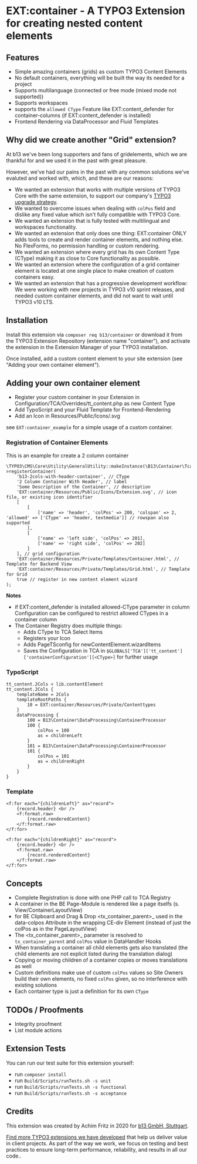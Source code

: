# EXT:container - A TYPO3 Extension for creating nested content elements

## Features
- Simple amazing containers (grids) as custom TYPO3 Content Elements
- No default containers, everything will be built the way its needed for a project
- Supports multilanguage (connected or free mode (mixed mode not supported))
- Supports workspaces
- supports the `allowed CType` Feature like EXT:content_defender for container-columns (if EXT:content_defender is installed)
- Frontend Rendering via DataProcessor and Fluid Templates

## Why did we create another "Grid" extension?

At b13 we've been long supporters and fans of gridelements, which we are thankful for and we used it in the past with great pleasure.

However, we've had our pains in the past with any common solutions we've evaluted and worked with, which, and these are our reasons:

- We wanted an extension that works with multiple versions of TYPO3 Core with the same extension, to support our company's [TYPO3 upgrade strategy](https://b13.com/solutions/typo3-upgrades).
- We wanted to overcome issues when dealing with `colPos` field and dislike any fixed value which isn't fully compatible with TYPO3 Core.
- We wanted an extension that is fully tested with multilingual and workspaces functionality.
- We wanted an extension that only does one thing: EXT:container ONLY adds tools to create and render container elements, and nothing else. No FlexForms, no permission handling or custom rendering.
- We wanted an extension where every grid has its own Content Type (CType) making it as close to Core functionality as possible.
- We wanted an extension where the configuration of a grid container element is located at one single place to make creation of custom containers easy.
- We wanted an extension that has a progressive development workflow: We were working with new projects in TYPO3 v10 sprint releases, and needed custom container elements, and did not want to wait until TYPO3 v10 LTS.

## Installation

Install this extension via `composer req b13/container` or download it from the TYPO3 Extension Repository (extension name "container"), and activate
the extension in the Extension Manager of your TYPO3 installation.

Once installed, add a custom content element to your site extension (see "Adding your own container element").

## Adding your own container element

- Register your custom container in your Extension in Configuration/TCA/Overrides/tt_content.php as new Content Type
- Add TypoScript and your Fluid Template for Frontend-Rendering
- Add an Icon in Resources/Public/Icons/<CType>.svg

see `EXT:container_example` for a simple usage of a custom container.

### Registration of Container Elements

This is an example for create a 2 column container

    \TYPO3\CMS\Core\Utility\GeneralUtility::makeInstance(\B13\Container\Tca\Registry::class)->registerContainer(
        'b13-2cols-with-header-container', // CType
        '2 Column Container With Header', // label
        'Some Description of the Container', // description
        'EXT:container/Resources/Public/Icons/Extension.svg', // icon file, or existing icon identifier
        [
            [
                ['name' => 'header', 'colPos' => 200, 'colspan' => 2, 'allowed' => ['CType' => 'header, textmedia']] // rowspan also supported
            ],
            [
                ['name' => 'left side', 'colPos' => 201],
                ['name' => 'right side', 'colPos' => 202]
            ]
        ], // grid configuration
        'EXT:container/Resources/Private/Templates/Container.html', // Template for Backend View
        'EXT:container/Resources/Private/Templates/Grid.html', // Template for Grid
        true // register in new content element wizard
    );

__Notes__
- if EXT:content_defender is installed allowed-CType parameter in column Configuration can be configured to restrict allowed CTypes in a container column
- The Container Registry does multiple things:
  - Adds CType to TCA Select Items
  - Registers your Icon
  - Adds PageTSconfig for newContentElement.wizardItems
  - Saves the Configuration in TCA in ``$GLOBALS['TCA']['tt_content']['containerConfiguration'][<CType>]`` for further usage

### TypoScript

    tt_content.2Cols < lib.contentElement
    tt_content.2Cols {
        templateName = 2Cols
        templateRootPaths {
            10 = EXT:container/Resources/Private/Contenttypes
        }
        dataProcessing {
            100 = B13\Container\DataProcessing\ContainerProcessor
            100 {
                colPos = 100
                as = childrenLeft
            }
            101 = B13\Container\DataProcessing\ContainerProcessor
            101 {
                colPos = 101
                as = childrenRight
            }
        }
    }


### Template

    <f:for each="{childrenLeft}" as="record">
        {record.header} <br />
        <f:format.raw>
            {record.renderedContent}
        </f:format.raw>
    </f:for>

    <f:for each="{childrenRight}" as="record">
        {record.header} <br />
        <f:format.raw>
            {record.renderedContent}
        </f:format.raw>
    </f:for>

## Concepts
- Complete Registration is done with one PHP call to TCA Registry
- A container in the BE Page-Module is rendered like a page itselfs (s. View/ContainerLayoutView)
- for BE Clipboard and Drag & Drop <tx_container_parent>_<colPos> used in the data-colpos Attribute in the wrapping CE-div Element (instead of just the colPos as in the PageLayoutView)
- The <tx_container_parent>_<colPos> parameter is resolved to `tx_container_parent` and `colPos` value in DataHandler Hooks
- When translating a container all child elements gets also translated (the child elements are not explicit listed during the translation dialog)
- Copying or moving children of a container copies or moves translations as well
- Custom definitions make use of custom `colPos` values so Site Owners build their own elements, no fixed `colPos` given, so no interference with existing solutions
- Each container type is just a definition for its own `CType`

## TODOs / Proofments
- Integrity proofment
- List module actions

## Extension Tests

You can run our test suite for this extension yourself:

- run `composer install`
- run `Build/Scripts/runTests.sh -s unit`
- run `Build/Scripts/runTests.sh -s functional`
- run `Build/Scripts/runTests.sh -s acceptance`

## Credits

This extension was created by Achim Fritz in 2020 for [b13 GmbH, Stuttgart](https://b13.com).

[Find more TYPO3 extensions we have developed](https://b13.com/useful-typo3-extensions-from-b13-to-you) that help us deliver value in client projects. As part of the way we work, we focus on testing and best practices to ensure long-term performance, reliability, and results in all our code..

